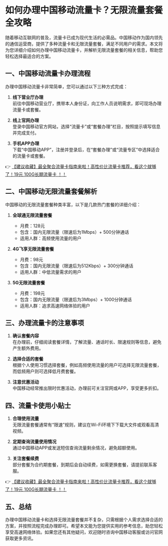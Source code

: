 # 如何办理中国移动流量卡？无限流量套餐全攻略

随着移动互联网的普及，流量卡已成为现代生活的必需品。中国移动作为国内领先的通信运营商，提供了多种流量卡和无限流量套餐，满足不同用户的需求。本文将为您详细介绍如何办理中国移动流量卡，并解析无限流量套餐的相关信息，帮助您轻松选择最适合的方案。

## 一、中国移动流量卡办理流程

办理中国移动流量卡非常简单，您可以通过以下三种方式完成：

1. **线下营业厅办理**  
   前往中国移动营业厅，携带本人身份证，向工作人员说明需求，即可现场办理流量卡或套餐。

2. **线上官网办理**  
   登录中国移动官方网站，选择“流量卡”或“套餐办理”栏目，按照提示填写信息并完成支付。

3. **手机APP办理**  
   下载“中国移动APP”，注册并登录后，在“套餐办理”或“流量专区”中选择适合的流量卡或套餐。

👉 [【建议收藏】最全聚合流量卡指南来啦！高性价比流量卡推荐，看这个就够了！19元 100G长期流量卡 ！！](https://bit.ly/Liuliangka)

## 二、中国移动无限流量套餐解析

中国移动的无限流量套餐种类丰富，以下是几款热门套餐的详细介绍：

1. **全球通无限流量套餐**  
   - 月费：128元  
   - 包含：国内无限流量（限速后为1Mbps）+ 500分钟通话  
   - 适用人群：高频使用流量的用户

2. **4G飞享无限流量套餐**  
   - 月费：98元  
   - 包含：国内无限流量（限速后为512Kbps）+ 300分钟通话  
   - 适用人群：中低流量需求的用户

3. **5G无限流量套餐**  
   - 月费：198元  
   - 包含：国内无限流量（限速后为3Mbps）+ 1000分钟通话  
   - 适用人群：追求高速网络体验的用户

## 三、办理流量卡的注意事项

1. **确认套餐内容**  
   在办理前，仔细阅读套餐详情，了解流量、通话时长、限速规则等信息，避免产生额外费用。

2. **选择合适的套餐**  
   根据个人使用习惯选择套餐，例如高频使用流量的用户可选择无限流量套餐，而低频用户则可选择低月费套餐。

3. **注意优惠活动**  
   中国移动经常推出限时优惠活动，办理前可关注官网或APP，享受更多折扣。

## 四、流量卡使用小贴士

1. **合理使用流量**  
   无限流量套餐通常有“限速”规则，建议在Wi-Fi环境下下载大文件或观看高清视频。

2. **定期查询流量使用情况**  
   通过中国移动APP或发送短信查询流量剩余情况，避免超额使用。

3. **关注套餐续费**  
   部分套餐为合约期套餐，到期后会自动续费，如需更换套餐，请提前联系客服。

👉 [【建议收藏】最全聚合流量卡指南来啦！高性价比流量卡推荐，看这个就够了！19元 100G长期流量卡 ！！](https://bit.ly/Liuliangka)

## 五、总结

办理中国移动流量卡和选择无限流量套餐并不复杂，只需根据个人需求选择合适的方案，并按照流程完成办理即可。希望本文能为您提供实用的参考信息，助您轻松享受高速网络体验。如果您还有其他疑问，欢迎随时咨询中国移动客服或访问官网获取更多资讯。
